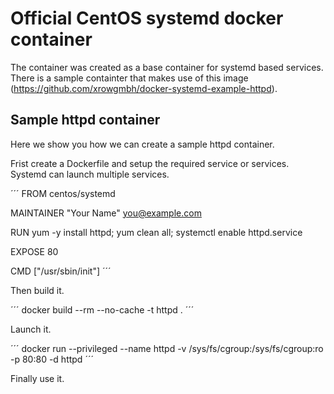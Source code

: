 #  Official CentOS systemd docker container

The container was created as a base container for systemd based services. There is a sample containter that makes use of this image (https://github.com/xrowgmbh/docker-systemd-example-httpd).

## Sample httpd container

Here we show you how we can create a sample httpd container.

Frist create a Dockerfile and setup the required service or services. Systemd can launch multiple services.

´´´
FROM centos/systemd

MAINTAINER "Your Name" <you@example.com>

RUN yum -y install httpd; yum clean all; systemctl enable httpd.service

EXPOSE 80

CMD ["/usr/sbin/init"]
´´´

Then build it.

´´´
docker build --rm --no-cache -t httpd .
´´´

Launch it.

´´´
docker run --privileged --name httpd -v /sys/fs/cgroup:/sys/fs/cgroup:ro -p 80:80 -d  httpd
´´´

Finally use it.
